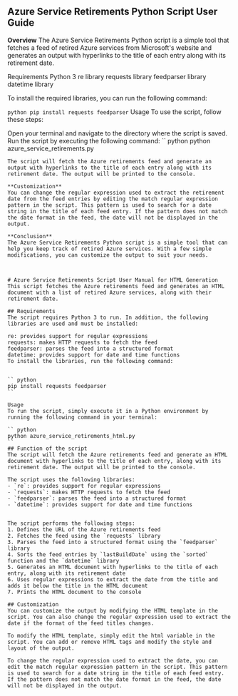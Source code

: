 ## Azure Service Retirements Python Script User Guide
**Overview**
The Azure Service Retirements Python script is a simple tool that fetches a feed of retired Azure services from Microsoft's website and generates an output with hyperlinks to the title of each entry along with its retirement date.

Requirements
Python 3
re library
requests library
feedparser library
datetime library

To install the required libraries, you can run the following command:

`` python
pip install requests feedparser
`` 
Usage
To use the script, follow these steps:

Open your terminal and navigate to the directory where the script is saved.
Run the script by executing the following command:
`` python
python azure_service_retirements.py
```
The script will fetch the Azure retirements feed and generate an output with hyperlinks to the title of each entry along with its retirement date. The output will be printed to the console.

**Customization**
You can change the regular expression used to extract the retirement date from the feed entries by editing the match regular expression pattern in the script. This pattern is used to search for a date string in the title of each feed entry. If the pattern does not match the date format in the feed, the date will not be displayed in the output.

**Conclusion**
The Azure Service Retirements Python script is a simple tool that can help you keep track of retired Azure services. With a few simple modifications, you can customize the output to suit your needs.



# Azure Service Retirements Script User Manual for HTML Generation
This script fetches the Azure retirements feed and generates an HTML document with a list of retired Azure services, along with their retirement date.

## Requirements
The script requires Python 3 to run. In addition, the following libraries are used and must be installed:

re: provides support for regular expressions
requests: makes HTTP requests to fetch the feed
feedparser: parses the feed into a structured format
datetime: provides support for date and time functions
To install the libraries, run the following command:

 
`` python
pip install requests feedparser
``
 
Usage
To run the script, simply execute it in a Python environment by running the following command in your terminal:

`` python
python azure_service_retirements_html.py
`` 
## Function of the script
The script will fetch the Azure retirements feed and generate an HTML document with hyperlinks to the title of each entry, along with its retirement date. The output will be printed to the console.

The script uses the following libraries:
- `re`: provides support for regular expressions
- `requests`: makes HTTP requests to fetch the feed
- `feedparser`: parses the feed into a structured format
- `datetime`: provides support for date and time functions


The script performs the following steps:
1. Defines the URL of the Azure retirements feed
2. Fetches the feed using the `requests` library
3. Parses the feed into a structured format using the `feedparser` library
4. Sorts the feed entries by `lastBuildDate` using the `sorted` function and the `datetime` library
5. Generates an HTML document with hyperlinks to the title of each entry, along with its retirement date
6. Uses regular expressions to extract the date from the title and adds it below the title in the HTML document
7. Prints the HTML document to the console

## Customization
You can customize the output by modifying the HTML template in the script. You can also change the regular expression used to extract the date if the format of the feed titles changes.

To modify the HTML template, simply edit the html variable in the script. You can add or remove HTML tags and modify the style and layout of the output.

To change the regular expression used to extract the date, you can edit the match regular expression pattern in the script. This pattern is used to search for a date string in the title of each feed entry. If the pattern does not match the date format in the feed, the date will not be displayed in the output.
